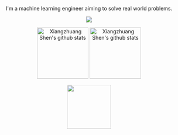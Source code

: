 <p align="center"> 
I'm a machine learning engineer aiming to solve real world problems.
</p>


<p align="center"> 
  <img src="https://profile-counter.glitch.me/shenxiangzhuang/count.svg" />
</p>


<!-- <p align="center"> 
    <img src="https://github-profile-summary-cards.vercel.app/api/cards/profile-details?username=shenxiangzhuang&theme=react" />
</p> -->

<p align="center">
<img alt="Xiangzhuang Shen's github stats" height='140' src="https://github-readme-stats.vercel.app/api?username=shenxiangzhuang&count_private=true&show_icons=true&include_all_commits=true&theme=react">
<img alt="Xiangzhuang Shen's github stats" height='140' src="https://github-profile-summary-cards.vercel.app/api/cards/profile-details?username=shenxiangzhuang&theme=react">
</p>


<!-- <p align="center">
<img alt="Xiangzhuang Shen's github stats" height='230' src="https://github-readme-stats.vercel.app/api?username=shenxiangzhuang&count_private=true&show_icons=true&include_all_commits=true&theme=react">
<img alt="Xiangzhuang Shen's github stats" height='230' src="https://github-readme-stats.vercel.app/api/top-langs/?username=shenxiangzhuang&theme=react&&hide=jupyter%20notebook,javascript,html,css,tex,shell">
</p> -->

<p align="center">
  <img height='120' src="https://github-readme-stats.vercel.app/api/wakatime?username=Mathew&theme=react&layout=compact&langs_count=10" />
</p>


<!-- <details>
  <summary>WakaTime Activity</summary>  

<img
  src="https://github.com/shenxiangzhuang/shenxiangzhuang/blob/master/images/stat.svg"
  alt="Xiangzhuang Shen's WakaTime Activity"
/>
</details> -->

<!-- [![Top Langs](https://github-readme-stats.vercel.app/api/top-langs/?username=shenxiangzhuang&layout=compact&theme=highcontrast&card_width=240)](https://github.com/anuraghazra/github-readme-stats) -->



<!--
**shenxiangzhuang/shenxiangzhuang** is a ✨ _special_ ✨ repository because its `README.md` (this file) appears on your GitHub profile.

Here are some ideas to get you started:

- 🔭 I’m currently working on ...
- 🌱 I’m currently learning ...
- 👯 I’m looking to collaborate on ...
- 🤔 I’m looking for help with ...
- 💬 Ask me about ...
- 📫 How to reach me: ...
- 😄 Pronouns: ...
- ⚡ Fun fact: ...
-->
